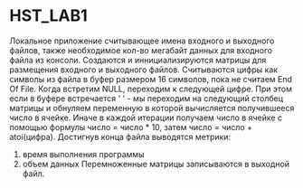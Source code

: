 # HST_LAB1
Локальное приложение считывающее имена входного и выходного файлов,  также необходимое кол-во мегабайт данных для входного файла из консоли. 
Создаются и иннициализируются матрицы для размещения входного и выходного файлов. Считываются цифры как символы из файла в буфер размером 16 символов, пока не считаем End Of File. 
Когда встретим NULL, переходим к следующей цифре. При этом если в буфере встречается ' ' - мы переходим на следующий столбец матрицы и обнуляем переменную в которой вычисляется получившееся число в ячейке.
Иначе в каждой итерации получаем число в ячейке с помощью формулы число = число * 10, затем число = число + atoi(цифра). 
Достигнув конца файла выводятся метрики:
1) время выполнения программы
2) объем данных
Перемноженные матрицы записываются в выходной файл.
